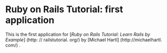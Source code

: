 # Ruby on Rails Tutorial: first application
This is the first application for
[*Ruby on Rails Tutorial: Learn Rails by Example*] (http: //
railstutorial. org/)
by [Michael Hartl] (http://michaelhartl. com/) .